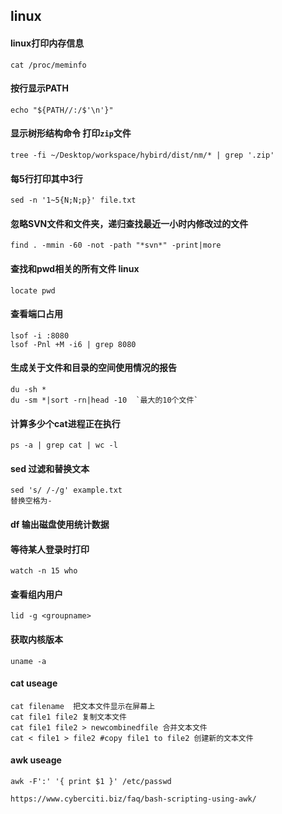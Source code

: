 ## linux

#### linux打印内存信息
```
cat /proc/meminfo
```

#### 按行显示PATH
```
echo "${PATH//:/$'\n'}"
```

#### 显示树形结构命令 打印`zip`文件
```
tree -fi ~/Desktop/workspace/hybird/dist/nm/* | grep '.zip'
```

#### 每5行打印其中3行
```
sed -n '1~5{N;N;p}' file.txt
```

#### 忽略SVN文件和文件夹，递归查找最近一小时内修改过的文件
```
find . -mmin -60 -not -path "*svn*" -print|more
```

#### 查找和pwd相关的所有文件 linux
```
locate pwd
```

#### 查看端口占用
```
lsof -i :8080
lsof -Pnl +M -i6 | grep 8080
```

#### 生成关于文件和目录的空间使用情况的报告
```
du -sh *
du -sm *|sort -rn|head -10  `最大的10个文件`
```
#### 计算多少个cat进程正在执行
```
ps -a | grep cat | wc -l
```

#### sed 过滤和替换文本
```
sed 's/ /-/g' example.txt
替换空格为-
```

#### df 输出磁盘使用统计数据



#### 等待某人登录时打印
```
watch -n 15 who
```

#### 查看组内用户
```
lid -g <groupname>
```

#### 获取内核版本
```
uname -a
```

#### cat useage
```
cat filename  把文本文件显示在屏幕上
cat file1 file2 复制文本文件
cat file1 file2 > newcombinedfile 合并文本文件
cat < file1 > file2 #copy file1 to file2 创建新的文本文件
```

#### awk useage
```
awk -F':' '{ print $1 }' /etc/passwd

https://www.cyberciti.biz/faq/bash-scripting-using-awk/
```




